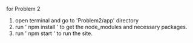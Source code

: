 for Problem 2

1. open terminal and go to 'Problem2/app' directory
2. run ' npm install ' to get the node_modules and necessary packages.
3. run ' npm start ' to run the site.
